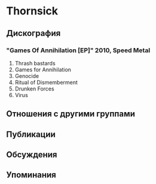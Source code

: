 # Thornsick



## Дискография

### "Games Of Annihilation [EP]" 2010, Speed Metal

1. Thrash bastards
2. Games for Annihilation
3. Genocide 
4. Ritual of Dismemberment 
5. Drunken Forces 
6. Virus


## Отношения с другими группами


## Публикации


## Обсуждения


## Упоминания

